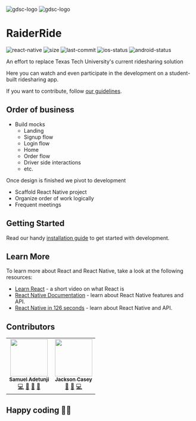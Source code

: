 ![gdsc-logo](./docs/assets/gdsc.png#gh-light-mode-only)
![gdsc-logo](./docs/assets/gdsc-light.png#gh-dark-mode-only)

# RaiderRide

![react-native](https://img.shields.io/badge/react--native-ios_&_android-%2361dafb?style=flat-square&logo=react)
![size](https://img.shields.io/github/languages/code-size/ttugdsc/raiderride-FUBU?style=flat-square)
![last-commit](https://img.shields.io/github/last-commit/ttugdsc/raiderride-FUBU?style=flat-square)
![ios-status](https://img.shields.io/github/workflow/status/ttugdsc/raiderride-FUBU/Build%20IOS?label=IOS%20Build&logo=apple&logoColor=white&style=flat-square)
![android-status](https://img.shields.io/github/workflow/status/ttugdsc/raiderride-FUBU/Build%20Android?label=Android%20Build&logo=android&logoColor=white&style=flat-square)

An effort to replace Texas Tech University's current ridesharing solution

Here you can watch and even participate in the development on a student-built ridesharing app.

If you want to contribute, follow [our guidelines](./.github/CONTRIBUTING.md).

## Order of business

- Build mocks
  - Landing
  - Signup flow
  - Login flow
  - Home
  - Order flow
  - Driver side interactions
  - etc.

Once design is finished we pivot to development

- Scaffold React Native project
- Organize order of work logically
- Frequent meetings

## Getting Started

Read our handy [installation guide](./docs/guides/Installation.md) to get started with development.

## Learn More

To learn more about React and React Native, take a look at the following resources:

- [Learn React](https://www.youtube.com/watch?v=Tn6-PIqc4UM) - a short video on what React is
- [React Native Documentation](https://reactnative.dev/) - learn about React Native features and API.
- [React Native in 126 seconds](https://www.youtube.com/watch?v=gvkqT_Uoahw) - learn about React Native and API.

## Contributors

<!-- ALL-CONTRIBUTORS-LIST:START - Do not remove or modify this section -->
<!-- prettier-ignore-start -->
<!-- markdownlint-disable -->
<table>
  <tr>
    <td align="center"><a href="https://github.com/Guysnacho"><img src="https://avatars.githubusercontent.com/u/16262157?v=4?s=100" width="100px;" alt=""/><br /><sub><b>Samuel Adetunji</b></sub></a><br /><a href="https://github.com/ttugdsc/raiderride-FUBU/commits?author=Guysnacho" title="Code">💻</a> <a href="https://github.com/ttugdsc/raiderride-FUBU/commits?author=Guysnacho" title="Documentation">📖</a> <a href="#maintenance-Guysnacho" title="Maintenance">🚧</a> <a href="https://github.com/ttugdsc/raiderride-FUBU/pulls?q=is%3Apr+reviewed-by%3AGuysnacho" title="Reviewed Pull Requests">👀</a></td>
    <td align="center"><a href="https://github.com/jaxcksn"><img src="https://avatars.githubusercontent.com/u/65034067?v=4?s=100" width="100px;" alt=""/><br /><sub><b>Jackson Casey</b></sub></a><br /><a href="#design-jaxcksn" title="Design">🎨</a> <a href="https://github.com/ttugdsc/raiderride-FUBU/commits?author=jaxcksn" title="Documentation">📖</a> <a href="https://github.com/ttugdsc/raiderride-FUBU/commits?author=jaxcksn" title="Code">💻</a></td>
  </tr>
</table>

<!-- markdownlint-restore -->
<!-- prettier-ignore-end -->

<!-- ALL-CONTRIBUTORS-LIST:END -->

## Happy coding 🎉🙌
